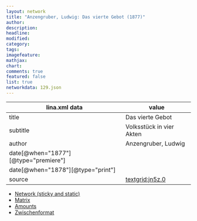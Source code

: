```yaml
---
layout: network
title: "Anzengruber, Ludwig: Das vierte Gebot (1877)"
author:
description:
headline:
modified:
category:
tags:
imagefeature: 
mathjax: 
chart: 
comments: true
featured: false
list: true
networkdata: 129.json
---
```

lina.xml data  | value
------------- | -------------
title|Das vierte Gebot
subtitle|Volksstück in vier Akten
author|Anzengruber, Ludwig
date[@when="1877"][@type="premiere"]|
date[@when="1878"][@type="print"]|
source|[textgrid:jn5z.0](https://textgridlab.org/1.0/tgcrud-public/rest/textgrid:jn5z.0/data)



* [Network (sticky and static)](/linas/network129)
* [Matrix](/linas/matrix129)
* [Amounts](/linas/amount129)
* [Zwischenformat](/linas/lina129 )
